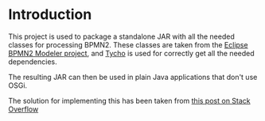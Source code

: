 # Introduction

This project is used to package a standalone JAR with all the needed classes for processing BPMN2. These classes are taken from the [Eclipse BPMN2 Modeler project](http://eclipse.org/bpmn2-modeler), and [Tycho](http://www.eclipse.org/tycho) is used for correctly get all the needed dependencies.

The resulting JAR can then be used in plain Java applications that don't use OSGi.

The solution for implementing this has been taken from [this post on Stack Overflow](http://stackoverflow.com/questions/6682028/use-dependencies-from-eclipse-p2-repository-in-a-regular-maven-build)